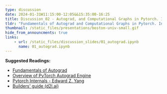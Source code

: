```yaml
---
type: discussion
date: 2024-01-31W11:15:00-12:05&&15:35:00-16:25
title: Discussion_02 - Autograd, and Computational Graphs in Pytorch. Intro to Model Building in Pytorch.
tldr: "Fundamentals of Autograd and Computational Graphs in Pytorch. Introduction to Defining a Neural Network in Pytorch (Basics)"
thumbnail: /static_files/presentations/boston-univ-small.gif
hide_from_announcments: true
links: 
    - url: /static_files/discussion_slides/01_autograd.ipynb
      name: 01_autograd.ipynb
---
```

**Suggested Readings:**
* [Fundamentals of Autograd](https://pytorch.org/tutorials/beginner/introyt/autogradyt_tutorial.html)
* [Overview of PyTorch Autograd Engine](https://pytorch.org/blog/overview-of-pytorch-autograd-engine/)
* [Pytorch Internals - Edward Z. Yang ](http://blog.ezyang.com/2019/05/pytorch-internals/)
* [Builders' guide (d2l.ai)](https://d2l.ai/chapter_builders-guide/index.html)